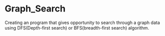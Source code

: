 # Graph_Search
Creating an program that gives opportunity to search through a graph data using DFS(Depth-first search) or BFS(breadth-first search) algorithm.
